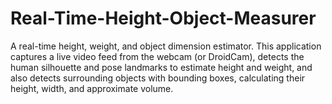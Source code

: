 # Real-Time-Height-Object-Measurer
A real-time height, weight, and object dimension estimator. This application captures a live video feed from the webcam (or DroidCam), detects the human silhouette and pose landmarks to estimate height and weight, and also detects surrounding objects with bounding boxes, calculating their height, width, and approximate volume.
